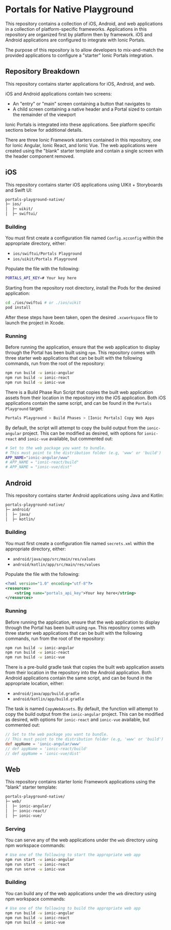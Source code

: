 # Portals for Native Playground

This repository contains a collection of iOS, Android, and web applications in a collection of platform-specific frameworks. Applications in this repository are organized first by platform then by framework. iOS and Android applications are configured to integrate with Ionic Portals.

The purpose of this repository is to allow developers to mix-and-match the provided applications to configure a "starter" Ionic Portals integration.

## Repository Breakdown

This repository contains starter applications for iOS, Android, and web.

iOS and Android applications contain two screens:

- An "entry" or "main" screen containing a button that navigates to
- A child screen containing a native header and a Portal sized to contain the remainder of the viewport

Ionic Portals is integrated into these applications. See platform specific sections below for additional details.

There are three Ionic Framework starters contained in this repository, one for Ionic Angular, Ionic React, and Ionic Vue. The web applications were created using the "blank" starter template and contain a single screen with the header component removed.

## iOS

This repository contains starter iOS applications using UIKit + Storyboards and Swift UI:

```bash
portals-playground-native/
├─ ios/
│  ├─ uikit/
│  ├─ swiftui/
```

### Building

You must first create a configuration file named `Config.xcconfig` within the appropriate directory, either:

- `ios/swiftui/Portals Playground`
- `ios/uikit/Portals Playground`

Populate the file with the following:

```bash
PORTALS_API_KEY=# Your key here
```

Starting from the repository root directory, install the Pods for the desired application:

```bash
cd ./ios/swiftui # or ./ios/uikit
pod install
```

After these steps have been taken, open the desired `.xcworkspace` file to launch the project in Xcode.

### Running

Before running the application, ensure that the web application to display through the Portal has been built using `npm`. This repository comes with three starter web applications that can be built with the following commands, run from the root of the repository:

```bash
npm run build -w ionic-angular
npm run build -w ionic-react
npm run build -w ionic-vue
```

There is a Build Phase Run Script that copies the built web application assets from their location in the repository into the iOS application. Both iOS applications contain the same script, and can be found in the `Portals Playground` target:

```bash
Portals Playground > Build Phases > [Ionic Portals] Copy Web Apps
```

By default, the script will attempt to copy the build output from the `ionic-angular` project. This can be modified as desired, with options for `ionic-react` and `ionic-vue` available, but commented out:

```bash
# Set to the web package you want to bundle.
# This must point to the distribution folder (e.g, 'www' or 'build')
APP_NAME="ionic-angular/www"
# APP_NAME = "ionic-react/build"
# APP_NAME = "ionic-vue/dist"
```

## Android

This repository contains starter Android applications using Java and Kotlin:

```bash
portals-playground-native/
├─ android/
│  ├─ java/
│  ├─ kotlin/
```

### Building

You must first create a configuration file named `secrets.xml` within the appropriate directory, either:

- `android/java/app/src/main/res/values`
- `android/kotlin/app/src/main/res/values`

Populate the file with the following:

```xml
<?xml version="1.0" encoding="utf-8"?>
<resources>
    <string name="portals_api_key">Your key here</string>
</resources>
```

### Running

Before running the application, ensure that the web application to display through the Portal has been built using `npm`. This repository comes with three starter web applications that can be built with the following commands, run from the root of the repository:

```bash
npm run build -w ionic-angular
npm run build -w ionic-react
npm run build -w ionic-vue
```

There is a pre-build gradle task that copies the built web application assets from their location in the repository into the Android application. Both Android applications contain the same script, and can be found in the appropriate location, either:

- `android/java/app/build.gradle`
- `android/kotlin/app/build.gradle`

The task is named `CopyWebAssets`. By default, the function will attempt to copy the build output from the `ionic-angular` project. This can be modified as desired, with options for `ionic-react` and `ionic-vue` available, but commented out:

```groovy
// Set to the web package you want to bundle.
// This must point to the distribution folder (e.g, 'www' or 'build')
def appName = 'ionic-angular/www'
// def appName = 'ionic-react/build'
// def appName = 'ionic-vue/dist'
```

## Web

This repository contains starter Ionic Framework applications using the "blank" starter template:

```bash
portals-playground-native/
├─ web/
│  ├─ ionic-angular/
│  ├─ ionic-react/
│  ├─ ionic-vue/
```

### Serving

You can serve any of the web applications under the `web` directory using npm workspace commands:

```bash
# Use one of the following to start the appropriate web app
npm run start -w ionic-angular
npm run start -w ionic-react
npm run serve -w ionic-vue
```

### Building

You can build any of the web applications under the `web` directory using npm workspace commands:

```bash
# Use one of the following to build the appropriate web app
npm run build -w ionic-angular
npm run build -w ionic-react
npm run build -w ionic-vue
```
